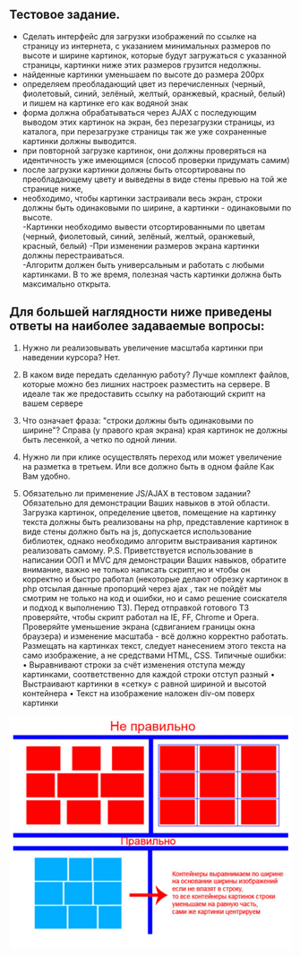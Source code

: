 

## Тестовое задание.

- Сделать интерфейс для загрузки изображений по ссылке на страницу из интернета, с указанием минимальных размеров по высоте и ширине картинок, которые будут загружаться с указанной страницы, картинки ниже этих размеров грузится недолжны.
- найденные картинки уменьшаем по высоте до размера 200px
- определяем преобладающий цвет из перечисленных (черный, фиолетовый, синий, зелёный, желтый, оранжевый, красный, белый) и пишем на картинке его как водяной знак
- форма должна обрабатываться через AJAX с последующим выводом этих картинок на экран, без перезагрузки страницы, из каталога, при перезагрузке страницы так же уже сохраненные картинки должны выводится.
- при повторной загрузке картинок, они должны проверяться на идентичность уже имеющимся (способ проверки придумать самим)
- после загрузки картинки должны быть отсортированы по преобладающему цвету и выведены в виде стены превью на той же странице ниже,
- необходимо, чтобы картинки застраивали весь экран, строки должны быть
  одинаковыми по ширине, а картинки - одинаковыми по высоте.  
  -Картинки необходимо вывести отсортированными по цветам (черный, фиолетовый, синий, зелёный, желтый, оранжевый, красный, белый)
  -При изменении размеров экрана картинки должны перестраиваться.  
  -Алгоритм должен быть универсальным и работать с любыми картинками. В то же время, полезная часть картинки должна быть максимально открыта.

## Для большей наглядности ниже приведены ответы на наиболее задаваемые вопросы:

1.  Нужно ли реализовывать увеличение масштаба картинки при наведении курсора?
    Нет.
2.  В каком виде передать сделанную работу?
    Лучше комплект файлов, которые можно без лишних настроек разместить на сервере.
    В идеале так же предоставить ссылку на работающий скрипт на вашем сервере
3.  Что означает фраза: "строки должны быть одинаковыми по ширине"?
    Справа (у правого края экрана) края картинок не должны быть лесенкой, а четко по
    одной линии.
4.  Нужно ли при клике осуществлять переход или может увеличение на
    разметка в третьем. Или все должно быть в одном файле
    Как Вам удобно.

5.  Обязательно ли применение JS/AJAX в тестовом задании?
    Обязательно для демонстрации Ваших навыков в этой области. Загрузка картинок, определение цветов, помещение на картинку текста должны быть реализованы на php, представление
    картинок в виде стены должно быть на js, допускается использование библиотек, однако необходимо алгоритм выстраивания картинок реализовать самому.
    P.S. Приветствуется использование в написании ООП и MVC для демонстрации Ваших
    навыков, обратите внимание, важно не только написать скрипт,но и чтобы он корректно и быстро работал (некоторые делают обрезку картинок в php отсылая данные пропорций через ajax , так не пойдёт мы смотрим не только на код и ошибки, но и само решение соискателя и подход к выполнению ТЗ).
    Перед отправкой готового ТЗ проверяйте, чтобы скрипт работал на IE, FF, Chrome и
    Opera.
    Проверяйте уменьшение экрана (сдвиганием границы окна браузера) и изменение
    масштаба - всё должно корректно работать.
    Размещать на картинках текст, следует нанесением этого текста на само изображение, а не средствами HTML, CSS.
    Типичные ошибки:
    • Выравнивают строки за счёт изменения отступа между картинками, соответственно для каждой строки отступ разный
    • Выстраивают картинки в «сетку» с равной шириной и высотой контейнера
    • Текст на изображение наложен div-ом поверх картинки

![Image alt](https://github.com/Soluyanov-Andrey/gallery/blob/master/tz.PNG)
